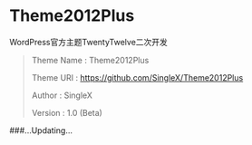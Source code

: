 Theme2012Plus
=============

WordPress官方主题TwentyTwelve二次开发

> Theme Name : Theme2012Plus
> 
> Theme URI : <https://github.com/SingleX/Theme2012Plus>
> 
> Author : SingleX
> 
> Version : 1.0 (Beta)

###...Updating...
